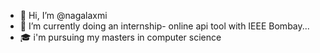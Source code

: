 - 👋 Hi, I’m @nagalaxmi
- 🌱 I’m currently doing an internship- online api tool with IEEE Bombay...
- 🎓 i'm pursuing my masters in computer science 

<!---
nagalaxmi1/nagalaxmi1 is a ✨ special ✨ repository because its `README.md` (this file) appears on your GitHub profile.
You can click the Preview link to take a look at your changes.
--->
